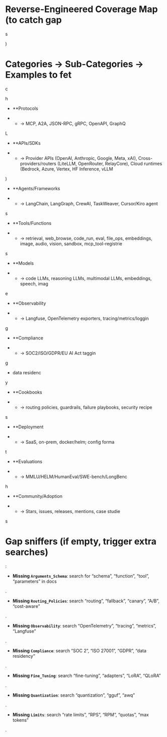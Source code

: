 

# Reverse-Engineered Coverage Map (to catch gap

s

)

#

# Categories → Sub-Categories → Examples to fet

c

h

- **Protocols

* * → MCP, A2A, JSON-RPC, gRPC, OpenAPI, GraphQ

L

- **APIs/SDKs

* * → Provider APIs (OpenAI, Anthropic, Google, Meta, xAI), Cross-providers/routers (LiteLLM, OpenRouter, RelayCore), Cloud runtimes (Bedrock, Azure, Vertex, HF Inference, vLLM

)

- **Agents/Frameworks

* * → LangChain, LangGraph, CrewAI, TaskWeaver, Cursor/Kiro agent

s

- **Tools/Functions

* * → retrieval, web_browse, code_run, eval, file_ops, embeddings, image, audio, vision, sandbox, mcp_tool-registrie

s

- **Models

* * → code LLMs, reasoning LLMs, multimodal LLMs, embeddings, speech, imag

e

- **Observability

* * → Langfuse, OpenTelemetry exporters, tracing/metrics/loggin

g

- **Compliance

* * → SOC2/ISO/GDPR/EU AI Act taggin

g

 + data residenc

y

- **Cookbooks

* * → routing policies, guardrails, failure playbooks, security recipe

s

- **Deployment

* * → SaaS, on-prem, docker/helm; config forma

t

- **Evaluations

* * → MMLU/HELM/HumanEval/SWE-bench/LongBenc

h

- **Community/Adoption

* * → Stars, issues, releases, mentions, case studie

s

#

# Gap sniffers (if empty, trigger extra searches)

:

- **Missing `Arguments_Schema`**: search for “schema”, “function”, “tool”, “parameters” in docs

.

- **Missing `Routing_Policies`**: search “routing”, “fallback”, “canary”, “A/B”, “cost-aware”

.

- **Missing `Observability`**: search “OpenTelemetry”, “tracing”, “metrics”, “Langfuse”

.

- **Missing `Compliance`**: search “SOC 2”, “ISO 27001”, “GDPR”, “data residency”

.

- **Missing `Fine_Tuning`**: search “fine-tuning”, “adapters”, “LoRA”, “QLoRA”

.

- **Missing `Quantization`**: search “quantization”, “gguf”, “awq”

.

- **Missing `Limits`**: search “rate limits”, “RPS”, “RPM”, “quotas”, “max tokens”

.
